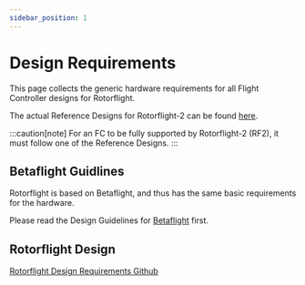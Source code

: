 ```yaml
---
sidebar_position: 1
---
```


# Design Requirements

This page collects the generic hardware requirements for all Flight Controller designs for Rotorflight.

The actual Reference Designs for Rotorflight-2 can be found [here](./Reference-Design.md).

:::caution[note]
For an FC to be fully supported by Rotorflight-2 (RF2), it must follow one of the Reference Designs.
:::

## Betaflight Guidlines

Rotorflight is based on Betaflight, and thus has the same basic requirements for the hardware.

Please read the Design Guidelines for [Betaflight](https://github.com/betaflight/betaflight/blob/4.4.0-RC5/docs/Manufacturer%20Design%20Guidelines.md)
first.


## Rotorflight Design

[Rotorflight Design Requirements Github](https://github.com/rotorflight/rotorflight-ref-design/blob/master/FC-Design-Requirements.md)